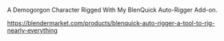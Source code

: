 A Demogorgon Character Rigged With My BlenQuick Auto-Rigger Add-on.

https://blendermarket.com/products/blenquick-auto-rigger-a-tool-to-rig-nearly-everything
